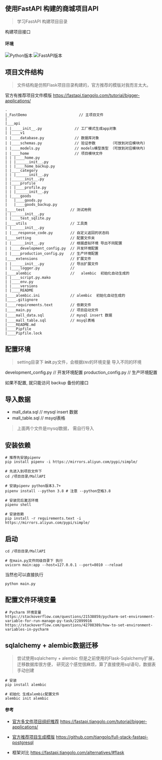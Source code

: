 ## 使用FastAPI 构建的商城项目API

> 学习FastAPI 构建项目目录

构建项目接口

#### 环境
![Python版本](https://img.shields.io/badge/Python-3.7+-brightgreen.svg "版本号")
![FastAPI版本](https://img.shields.io/badge/FastAPI-0.55.1-ff69b4.svg "版本号")

## 项目文件结构

> 文件结构是仿照Flask项目目录构建的，官方推荐的模版对我而言太大。

官方有推荐项目文件模版  https://fastapi.tiangolo.com/tutorial/bigger-applications/

```
.
|_FastDemo                        // 主项目文件
| 
|___api
| |_____init__.py               // 工厂模式生成app对象
| |____v1
| |____database.py              // 数据库对象
| |____schemas.py               // 验证参数       （可放到对应模块内)
| |____models.py                // models模型类型 （可放到对应模块内)
| |____home                     // 项目模块文件
| | |____home.py
| | |______init__.py
| | |____home_backup.py
| |____category
| | |______init__.py
| |______init__.py
| |____profile
| | |____profile.py
| | |______init__.py
| |____goods
|   |____goods.py
|   |____goods_backup.py
|____test                     // 测试用例
| |______init__.py
| |____test_sqlite.py
|____utils                    // 工具类
| |______init__.py
| |___response_code.py        // 自定义返回的状态码
|____setting                  // 配置文件夹
| |______init__.py            // 根据虚拟环境 导出不同配置
| |____development_config.py  // 开发环境配置
| |____production_config.py   // 生产环境配置
|____extensions               // 扩展文件
| |______init__.py            // 导出扩展文件
| |____logger.py              // 
|____alembic                  //   alembic  初始化自动生成的 
| |____script.py.mako
| |____env.py
| |____versions
| |____README
|____alembic.ini              // alembic  初始化自动生成的 
|____.gitignore
|____requirements.text        // 依赖文件
|____main.py                  // 项目启动文件
|____mall_data.sql            // mysql insert 数据
|____mall_table.sql           // msyql表格 
|____README.md
|____Pipfile
|____Pipfile.lock

```

## 配置环境
> setting目录下 __init__.py文件，会根据`ENV`的环境变量 导入不同的环境

development_config.py  // 开发环境配置
production_config.py   // 生产环境配置

如果不配置, 就只能访问 backup 备份的接口

## 导入数据

- mall_data.sql            // mysql insert 数据
- mall_table.sql           // msyql表格 

> 上面两个文件是mysql数据， 需自行导入


## 安装依赖

```
# 推荐先安装pipenv
pip install pipenv -i https://mirrors.aliyun.com/pypi/simple/

# 先进入到项目文件下
cd /项目目录/MallAPI

# 安装pipenv python版本3.7+
pipenv install --python 3.8 # 注意 --python空格3.8

# 安装完后激活环境
pipenv shell

# 安装依赖
pip install -r requirements.text -i https://mirrors.aliyun.com/pypi/simple/

```

## 启动

```
cd /项目目录/MallAPI

# 在main.py文件同级目录下 执行
uvicorn main:app --host=127.0.0.1 --port=8010 --reload
```

当然也可以直接执行

```
python main.py
```




## 配置文件环境变量

```
# Pycharm 环境变量
https://stackoverflow.com/questions/21538859/pycharm-set-environment-variable-for-run-manage-py-task/22899916
https://stackoverflow.com/questions/42708389/how-to-set-environment-variables-in-pycharm
```


## sqlalchemy + alembic数据迁移

> 尝试使用sqlalchemy + alembic 但是之前使用的Flask-Sqlalchemy扩展，迁移数据库很方便，
研究这个感觉很麻烦，算了直接使用sql语句，数据表手动创建

```
# 安装
pip install alembic

# 初始化 生成alembic配置文件
alembic init alembic
```



#### 参考
- [官方多文件项目组织推荐](https://fastapi.tiangolo.com/tutorial/bigger-applications/) https://fastapi.tiangolo.com/tutorial/bigger-applications/
 
- [官方推荐项目生成模版](https://github.com/tiangolo/full-stack-fastapi-postgresql) https://github.com/tiangolo/full-stack-fastapi-postgresql

- 框架对比 https://fastapi.tiangolo.com/alternatives/#flask
